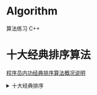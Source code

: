 # Algorithm
算法练习 C++

# 十大经典排序算法

[程序员内功经典排序算法概况说明]()

<details>
<summary> 十大经典排序 </summary>
<br/>
[冒泡排序]()

[快速排序]()

[插入排序]()

[希尔排序]()

[选择排序]()

[堆排序]()

[归并排序]()

[计数排序]()

[桶排序]()

[基数排序]()

</details>
